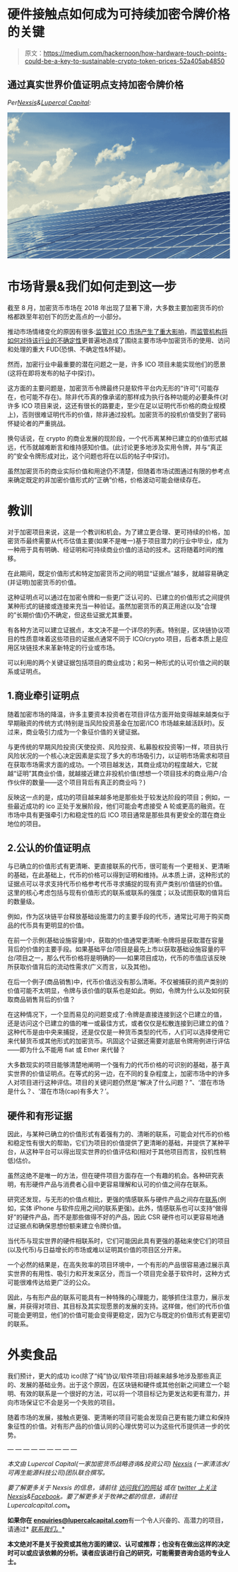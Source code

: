 # 硬件接触点如何成为可持续加密令牌价格的关键

> 原文：<https://medium.com/hackernoon/how-hardware-touch-points-could-be-a-key-to-sustainable-crypto-token-prices-52a405ab4850>

## 通过真实世界价值证明点支持加密令牌价格

*Per*[*Nexsis*](http://nexsis.co)*&*[*Lupercal Capital*](http://lupercalcapital.com)*:*

![](img/196e716eb0e5bce2c37617bb3a50a27e.png)

# 市场背景&我们如何走到这一步

截至 8 月，加密货币市场在 2018 年出现了显著下滑，大多数主要加密货币的价格都跌至年初创下的历史高点的一小部分。

推动市场情绪变化的原因有很多:[监管对 ICO 市场产生了重大影响](https://hackernoon.com/how-regulation-has-made-obtaining-ico-funding-harder-a7a001ed7129)，而[监管机构将如何对待该行业的不确定性](https://hackernoon.com/cryptocurrency-s-regulatory-future-e99b5b80d09)更普遍地造成了围绕主要市场中加密货币的使用、访问和处理的重大 FUD(恐惧、不确定性&怀疑)。

然而，加密行业中最重要的潜在问题之一是，许多 ICO 项目未能实现他们的愿景(这将在即将发布的帖子中探讨)。

这方面的主要问题是，加密货币令牌最终只是软件平台内无形的“许可”(可能存在，也可能不存在)。除非代币真的像承诺的那样成为执行各种功能的必要条件(对许多 ICO 项目来说，这还有很长的路要走，至少在足以证明代币价格的商业规模上)，否则很难证明代币的价值，除非通过投机。加密货币的投机价值受到了密码怀疑论者的严重挑战。

换句话说，在 crypto 的商业发展的现阶段，一个代币离某种已建立的价值形式越远，代币就越难断言和维持感知价值。(此讨论更多地涉及实用令牌，并与“真正的”安全令牌形成对比，这个问题也将在以后的帖子中探讨)。

虽然加密货币的商业实际价值和用途仍不清楚，但随着市场试图通过有限的参考点来确定既定的非加密价值形式的“正确”价格，价格波动可能会继续存在。

# 教训

对于加密项目来说，这是一个教训和机会。为了建立更合理、更可持续的价格，加密货币最终需要从代币估值主要(如果不是唯一)基于项目潜力的行业中毕业，成为一种用于具有明确、经证明和可持续商业价值的活动的技术。这将随着时间的推移。

在此期间，既定价值形式和特定加密货币之间的明显“证据点”越多，就越容易确定(并证明)加密货币的价值。

这种证明点可以通过在加密令牌和一些更广泛认可的、已建立的价值形式之间提供某种形式的链接或连接来充当一种验证。虽然加密货币的真正用途(以及“合理的”长期价值)仍不确定，但这些证据尤其重要。

有各种方法可以建立证据点，本文决不是一个详尽的列表。特别是，区块链协议项目的性质意味着这些项目的证据点通常不同于 ICO/crypto 项目，后者本质上是应用区块链技术来革新特定的行业或市场。

可以利用的两个关键证据包括项目的商业成功；和另一种形式的认可价值之间的联系或证明点。

## 1.商业牵引证明点

随着加密市场的降温，许多主要资本投资者在项目评估方面开始变得越来越类似于早期融资的传统方式(特别是当风险投资基金在加密/ICO 市场越来越活跃时)。反过来，商业吸引力成为一个象征价值的关键证据。

与更传统的早期风险投资(天使投资、风险投资、私募股权投资等)一样，项目执行风险状况的一个核心决定因素是实现了多大的市场吸引力，以证明市场需求和项目在获取市场需求方面的成功。一个项目越发达，其商业成功的程度越大，它就越“证明”其商业价值，就越接近建立非投机价值(想想一个项目技术的商业用户/合作伙伴的数量——这个项目背后有真正的商业吗？)

反映这一点的是，成功的项目越来越多地是那些处于较发达阶段的项目；例如，一些最近成功的 ico 正处于发展阶段，他们可能会考虑接受 A 轮或更高的融资。在市场中具有更强牵引力和稳定性的后 ICO 项目通常是那些具有更安全的潜在商业地位的项目。

## 2.公认的价值证明点

与已确立的价值形式有更清晰、更直接联系的代币，很可能有一个更相关、更清晰的基础，在此基础上，代币的价格可以得到证明和维持。从本质上讲，这种形式的证据点可以寻求支持代币价格参考代币寻求捕捉的现有资产类别/价值链的价值。这里的核心考虑包括与现有价值形式的联系或联系的强度；以及试图获取的值背后的数量级。

例如，作为区块链平台释放基础设施潜力的主要手段的代币，通常比可用于购买商品的代币具有更明显的价值。

在前一个示例(基础设施容量)中，获取的价值通常更清晰:令牌将是获取潜在容量背后的价值的主要手段。如果基础平台/项目是最先上市以获取基础设施容量的平台/项目之一，那么代币价格将是明确的——如果项目成功，代币的市值应该反映所获取价值背后的流动性需求(广义而言，以及其他)。

在后一个例子(商品销售)中，代币价值远没有那么清晰。不仅被捕获的资产类别的价值可能不太明显，令牌与该价值的联系也是如此。例如，令牌为什么以及如何获取商品销售背后的价值？

在这种情况下，一个显而易见的问题变成了:令牌是直接连接到这个已建立的值，还是访问这个已建立的值的唯一或最佳方式，或者仅仅是松散连接到已建立的值？这种代币是由中央来捕捉，还是仅仅是一种货币类型的代币，人们可以选择使用它来代替货币或其他形式的加密货币。巩固这个证据还需要对底层令牌用例进行评估——即为什么不能用 fiat 或 Ether 来代替？

大多数现实的项目能够清楚地阐明一个强有力的代币价格的可识别的基础，基于真实世界的价值证明点。在等式的另一边，在不同的复杂程度上，加密市场中的许多人对项目进行这种评估。项目的关键问题仍然是“解决了什么问题？”、‘潜在市场是什么？、‘潜在市场(cap)有多大？’。

## 硬件和有形证据

因此，与某种已确立的价值形式有着强有力的、清晰的联系，可能会对代币的价格和稳定性有很大的帮助，它们为项目的价值提供了更清晰的基础，并提供了某种平台，从这种平台可以得出现实世界的价值评估和(相对于其他项目而言，投机性稍低)估价。

虽然这绝不是唯一的方法，但在硬件项目方面存在一个有趣的机会。各种研究表明，有形硬件产品与消费者心目中更容易理解和认可的价值之间存在联系。

研究还发现，与无形的价值点相比，更强的情感联系与硬件产品之间存在[联系](https://onlinelibrary.wiley.com/doi/abs/10.1002/%28SICI%291520-6793%28199901%2916%3A1%3C51%3A%3AAID-MAR4%3E3.0.CO%3B2-0)(例如，实体 iPhone 与软件应用之间的联系更强)。此外，情感联系也可以支持“做得好”的硬件产品，而不是那些做得不好的产品，因此 CSR 硬件也可以更容易地通过证据点和确保思想份额来建立令牌价值。

当代币与现实世界的硬件相联系时，它们可能因此具有更强的基础来使它们的项目(以及代币)与日益增长的市场或难以证明其价值的项目区分开来。

一个必然的结果是，在高失败率的项目环境中，一个有形的产品很容易通过展示真实世界的有用性、吸引力和开发来区分，而当一个项目完全基于软件时，这种方式可能很难传达给更广泛的公众。

因此，与有形产品的联系可能具有一种特殊的心理能力，能够抓住注意力，展示发展，并获得对项目、其目标及其实现愿景的发展的支持。这样做，他们的代币价值可能会更明显，他们的价值可能会变得更稳定，因为它与既定的价值形式有更密切的联系。

# 外卖食品

我们预计，更大的成功 ico(除了“纯”协议/软件项目)将越来越多地涉及那些真正的、发展的基础业务。出于这个原因，在区块链和硬件或其他创新之间建立一个聪明、有效的联系是一个很好的方法，可以将一个项目标记为更发达和更有潜力，并向市场保证它不会是另一个失败的项目。

随着市场的发展，接触点更强、更清晰的项目可能会发现自己更有能力建立和保持象征性的价值。对有形产品的价值认同的心理优势可以为这些代币提供进一步的优势。

— — — — — — — — —

*本文由 Lupercal Capital(一家加密货币战略咨询&投资公司)* [*Nexsis*](http://nexsis.co) *(一家清洁水/可再生能源科技公司)团队联合撰写。*

*要了解更多关于 Nexsis 的信息，请前往* [*访问我们的网站*](http://Nexsis.co) *或在* [*twitter 上关注 Nexsis*](https://twitter.com/nexsisofficial)*&*[*Facebook*](https://www.facebook.com/NexsisGroup)*。要了解更多关于牧神之都的信息，请前往 Lupercalcapital.com*[](http://lupercalcapital.com)**。**

**如果你在 enquiries@lupercalcapital.com**有一个令人兴奋的、高潜力的项目，请通过* [*联系我们。*](http://enquiries@lupercalcapital.com)*

**本文绝对不是关于投资或其他方面的建议、认可或推荐；也没有在做出这样的决定时可以或应该依赖的分析。读者应该进行自己的研究，可能需要咨询合适的专业人士。**